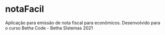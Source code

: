 # notaFacil
Aplicação para emissão de nota fiscal para econômicos.
Desenvolvido para o curso Betha Code - Betha SIstemas
2021